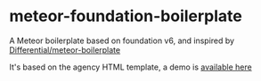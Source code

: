 # meteor-foundation-boilerplate

A Meteor boilerplate based on foundation v6, and inspired by [Differential/meteor-boilerplate](https://github.com/Differential/meteor-boilerplate)

It's based on the agency HTML template, a demo is [available here](http://meteorfoundationboilerplate.meteor.com/)




